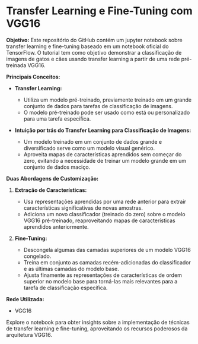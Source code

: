 # Transfer Learning e Fine-Tuning com VGG16

**Objetivo:**
Este repositório do GitHub contém um jupyter notebook sobre transfer learning e fine-tuning baseado em um notebook oficial do TensorFlow. O tutorial tem como objetivo demonstrar a classificação de imagens de gatos e cães usando transfer learning a partir de uma rede pré-treinada VGG16.

**Principais Conceitos:**
- **Transfer Learning:**
  - Utiliza um modelo pré-treinado, previamente treinado em um grande conjunto de dados para tarefas de classificação de imagens.
  - O modelo pré-treinado pode ser usado como está ou personalizado para uma tarefa específica.

- **Intuição por trás do Transfer Learning para Classificação de Imagens:**
  - Um modelo treinado em um conjunto de dados grande e diversificado serve como um modelo visual genérico.
  - Aproveita mapas de características aprendidos sem começar do zero, evitando a necessidade de treinar um modelo grande em um conjunto de dados maciço.

**Duas Abordagens de Customização:**
1. **Extração de Características:**
   - Usa representações aprendidas por uma rede anterior para extrair características significativas de novas amostras.
   - Adiciona um novo classificador (treinado do zero) sobre o modelo VGG16 pré-treinado, reaproveitando mapas de características aprendidos anteriormente.

2. **Fine-Tuning:**
   - Descongela algumas das camadas superiores de um modelo VGG16 congelado.
   - Treina em conjunto as camadas recém-adicionadas do classificador e as últimas camadas do modelo base.
   - Ajusta finamente as representações de características de ordem superior no modelo base para torná-las mais relevantes para a tarefa de classificação específica.

**Rede Utilizada:**
- VGG16

Explore o notebook para obter insights sobre a implementação de técnicas de transfer learning e fine-tuning, aproveitando os recursos poderosos da arquitetura VGG16.
